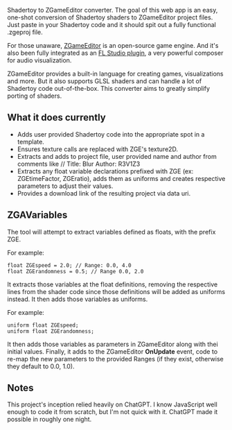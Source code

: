 Shadertoy to ZGameEditor converter. The goal of this web app is an easy, one-shot conversion of Shadertoy shaders to ZGameEditor project files. Just paste in your Shadertoy code and it should spit out a fully functional .zgeproj file.

For those unaware, [ZGameEditor](https://www.zgameeditor.org/) is an open-source game engine. And it's also been fully integrated as an [FL Studio plugin](https://www.image-line.com/fl-studio-learning/fl-studio-online-manual/html/plugins/ZGameEditor%20Visualizer.htm), a very powerful composer for audio visualization.

ZGameEditor provides a built-in language for creating games, visualizations and more. But it also supports GLSL shaders and can handle a lot of Shadertoy code out-of-the-box. This converter aims to greatly simplify porting of shaders.

## What it does currently
- Adds user provided Shadertoy code into the appropriate spot in a template.
- Ensures texture calls are replaced with ZGE's texture2D.
- Extracts and adds to project file, user provided name and author from comments like // Title: Blur Author: R3V1Z3
- Extracts any float variable declarations prefixed with ZGE (ex: ZGEtimeFactor, ZGEratio), adds them as uniforms and creates respective parameters to adjust their values.
- Provides a download link of the resulting project via data uri.

## ZGAVariables

The tool will attempt to extract variables defined as floats, with the prefix ZGE.

For example:
```
float ZGEspeed = 2.0; // Range: 0.0, 4.0
float ZGErandomness = 0.5; // Range 0.0, 2.0
```

It extracts those variables at the float definitions, removing the respective lines from the shader code since those definitions will be added as uniforms instead. It then adds those variables as uniforms.

For example:
```
uniform float ZGEspeed;
uniform float ZGErandomness;
```

It then adds those variables as parameters in ZGameEditor along with thei initial values. Finally, it adds to the ZGameEditor __OnUpdate__ event, code to re-map the new parameters to the provided Ranges (if they exist, otherwise they default to 0.0, 1.0).

## Notes
This project's inception relied heavily on ChatGPT. I know JavaScript well enough to code it from scratch, but I'm not quick with it. ChatGPT made it possible in roughly one night.